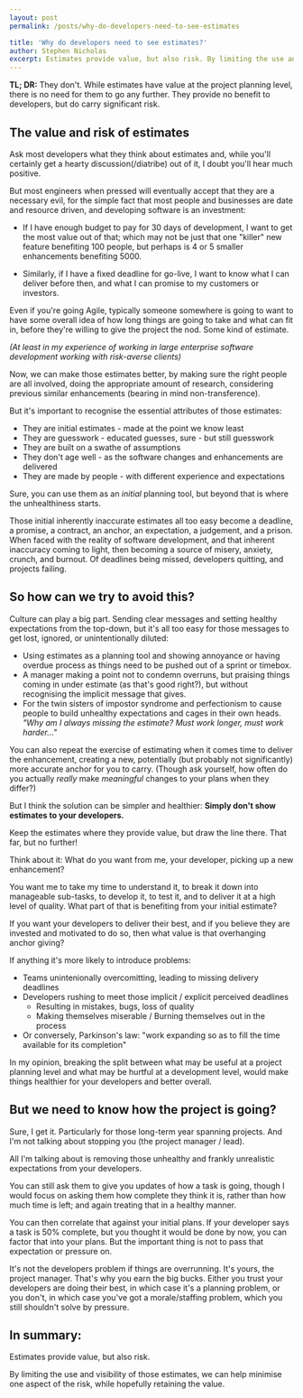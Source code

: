 ```yaml
---
layout: post
permalink: /posts/why-do-developers-need-to-see-estimates

title: 'Why do developers need to see estimates?'
author: Stephen Nicholas
excerpt: Estimates provide value, but also risk. By limiting the use and visibility of those estimates, we can help minimise one aspect of the risk, while hopefully retaining  the value...
---
```

**TL; DR:** They don't. While estimates have value at the project planning level, there is no need for them to go any further. They provide no benefit to developers, but do carry significant risk.

## The value and risk of estimates
Ask most developers what they think about estimates and, while you'll certainly get a hearty discussion(/diatribe) out of it, I doubt you'll hear much positive. 

But most engineers when pressed will eventually accept that they are a necessary evil, for the simple fact that most people and businesses are date and resource driven, and developing software is an investment:

* If I have enough budget to pay for 30 days of development, I want to get the most value out of that; which may not be just that one "killer" new feature benefiting 100 people, but perhaps is 4 or 5 smaller enhancements benefiting 5000.

* Similarly, if I have a fixed deadline for go-live, I want to know what I can deliver before then, and what I can promise to my customers or investors.

Even if you're going Agile, typically someone somewhere is going to want to have some overall idea of how long things are going to take and what can fit in, before they're willing to give the project the nod. Some kind of estimate.

_(At least in my experience of working in large enterprise software development working with risk-averse clients)_

Now, we can make those estimates better, by making sure the right people are all involved, doing the appropriate amount of research, considering previous similar enhancements (bearing in mind non-transference).

But it's important to recognise the essential attributes of those estimates:
* They are initial estimates - made at the point we know least 
* They are guesswork - educated guesses, sure - but still guesswork
* They are built on a swathe of assumptions
* They don't age well - as the software changes and enhancements are delivered
* They are made by people - with different experience and expectations

Sure, you can use them as an _initial_ planning tool, but beyond that is where the unhealthiness starts. 

Those initial inherently inaccurate estimates all too easy become a deadline, a promise, a contract, an anchor, an expectation, a judgement, and a prison. When faced with the reality of software development, and that inherent inaccuracy coming to light, then becoming a source of misery, anxiety, crunch, and burnout. Of deadlines being missed, developers quitting, and projects failing.

## So how can we try to avoid this?

Culture can play a big part. Sending clear messages and setting healthy expectations from the top-down, but it's all too easy for those messages to get lost, ignored, or unintentionally diluted:
* Using estimates as a planning tool and showing annoyance or having overdue process as things need to be pushed out of a sprint or timebox.
* A manager making a point not to condemn overruns, but praising things coming in under estimate (as that's good right?), but without recognising the implicit message that gives. 
* For the twin sisters of impostor syndrome and perfectionism to cause people to build unhealthy expectations and cages in their own heads. _"Why am I always missing the estimate? Must work longer, must work harder..."_

You can also repeat the exercise of estimating when it comes time to deliver the enhancement, creating a new, potentially (but probably not significantly) more accurate anchor for you to carry. (Though ask yourself, how often do you actually _really_ make _meaningful_ changes to your plans when they differ?)

But I think the solution can be simpler and healthier: **Simply don't show estimates to your developers.**

Keep the estimates where they provide value, but draw the line there. That far, but no further!

Think about it: What do you want from me, your developer, picking up a new enhancement?

You want me to take my time to understand it, to break it down into manageable sub-tasks, to develop it, to test it, and to deliver it at a high level of quality. What part of that is benefiting from your initial estimate?

If you want your developers to deliver their best, and if you believe they are invested and motivated to do so, then what value is that overhanging anchor giving?

If anything it's more likely to introduce problems:
* Teams unintenionally overcomitting, leading to missing delivery deadlines
* Developers rushing to meet those implicit / explicit perceived deadlines
  * Resulting in mistakes, bugs, loss of quality
  * Making themselves miserable / Burning themselves out in the process
* Or conversely, Parkinson's law: "work expanding so as to fill the time available for its completion"

In my opinion, breaking the split between what may be useful at a project planning level and what may be hurtful at a development level, would make things healthier for your developers and better overall.

## But we need to know how the project is going?

Sure, I get it. Particularly for those long-term year spanning projects. And I'm not talking about stopping you (the project manager / lead).

All I'm talking about is removing those unhealthy and frankly unrealistic expectations from your developers.

You can still ask them to give you updates of how a task is going, though I would focus on asking them how complete they think it is, rather than how much time is left; and again treating that in a healthy manner.

You can then correlate that against your initial plans. If your developer says a task is 50% complete, but you thought it would be done by now, you can factor that into your plans. But the important thing is not to pass that expectation or pressure on.

It's not the developers problem if things are overrunning. It's yours, the project manager. That's why you earn the big bucks. Either you trust your developers are doing their best, in which case it's a planning problem, or you don't, in which case you've got a morale/staffing problem, which you still shouldn't solve by pressure.

## In summary:
Estimates provide value, but also risk.

By limiting the use and visibility of those estimates, we can help minimise one aspect of the risk, while hopefully retaining  the value.
